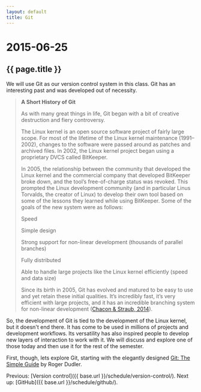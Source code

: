 ```yaml
---
layout: default
title: Git
---
```


# 2015-06-25
## {{ page.title }}

We will use Git as our version control system in this class. 
Git has an interesting past and was developed out of necessity. 

>**A Short History of Git**
>
>As with many great things in life, Git began with a bit of creative destruction and fiery controversy.
>
>The Linux kernel is an open source software project of fairly large scope. For most of the lifetime of the Linux kernel maintenance (1991–2002), changes to the software were passed around as patches and archived files. In 2002, the Linux kernel project began using a proprietary DVCS called BitKeeper.
>
>In 2005, the relationship between the community that developed the Linux kernel and the commercial company that developed BitKeeper broke down, and the tool’s free-of-charge status was revoked. This prompted the Linux development community (and in particular Linus Torvalds, the creator of Linux) to develop their own tool based on some of the lessons they learned while using BitKeeper. Some of the goals of the new system were as follows:
>
>Speed
>
>Simple design
>
>Strong support for non-linear development (thousands of parallel branches)
>
>Fully distributed
>
>Able to handle large projects like the Linux kernel efficiently (speed and data size)
>
>Since its birth in 2005, Git has evolved and matured to be easy to use and yet retain these initial qualities. It’s incredibly fast, it’s very efficient with large projects, and it has an incredible branching system for non-linear development ([Chacon & Straub, 2014](https://git-scm.com/book/en/v2/Getting-Started-A-Short-History-of-Git)).

So, the development of Git is tied to the development of the Linux kernel, but it doesn't end there. 
It has come to be used in millions of projects and development workflows. 
Its versatility has also inspired people to develop new layers of interaction to work with it. 
We will discuss and explore one of those today and then use it for the rest of the semester. 

First, though, lets explore Git, starting with the elegantly designed [Git: The Simple Guide](http://rogerdudler.github.io/git-guide/) by Roger Dudler.

Previous: [Version control]({{ base.url }}/schedule/version-control/). Next up: [GitHub]({{ base.url }}/schedule/github/).
